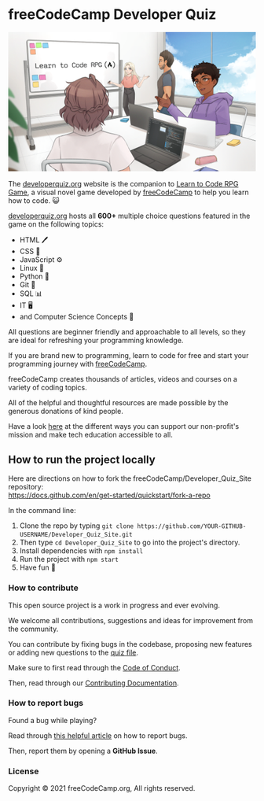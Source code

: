 # freeCodeCamp Developer Quiz

![Learn to Code RPG Main Menu](Splash_Art.png)

The [developerquiz.org](https://developerquiz.org/) website is the companion to [Learn to Code RPG Game](https://freecodecamp.itch.io/learn-to-code-rpg), a visual novel game developed by [freeCodeCamp](https://www.freecodecamp.org) to help you learn how to code. 😺

[developerquiz.org](https://developerquiz.org/) hosts all **600+** multiple choice questions featured in the game on the following topics:

- HTML 🖊️
- CSS 🎨
- JavaScript ⚙️
- Linux 🐧
- Python 🐍
- Git 📁
- SQL 📊
- IT 🖥️
- and Computer Science Concepts 🤖

All questions are beginner friendly and approachable to all levels, so they are ideal for refreshing your programming knowledge.

If you are brand new to programming, learn to code for free and start your programming journey with [freeCodeCamp](https://www.freecodecamp.org/).

freeCodeCamp creates thousands of articles, videos and courses on a variety of coding topics.

All of the helpful and thoughtful resources are made possible by the generous donations of kind people.

Have a look [here](https://www.freecodecamp.org/news/how-to-donate-to-free-code-camp/) at the different ways you can support our non-profit's mission and make tech education accessible to all.

## How to run the project locally

Here are directions on how to fork the freeCodeCamp/Developer_Quiz_Site repository:<br>
https://docs.github.com/en/get-started/quickstart/fork-a-repo

In the command line:

1. Clone the repo by typing `git clone https://github.com/YOUR-GITHUB-USERNAME/Developer_Quiz_Site.git`
2. Then type `cd Developer_Quiz_Site` to go into the project's directory.
3. Install dependencies with `npm install`
4. Run the project with `npm start`
5. Have fun 🚀

### How to contribute

This open source project is a work in progress and ever evolving.

We welcome all contributions, suggestions and ideas for improvement from the community.

You can contribute by fixing bugs in the codebase, proposing new features or adding new questions to the [quiz file](https://github.com/freeCodeCamp/Developer_Quiz_Site/blob/main/src/data/full-quiz.ts).

Make sure to first read through the [Code of Conduct](https://www.freecodecamp.org/news/code-of-conduct/).

Then, read through our [Contributing Documentation](CONTRIBUTING.md).

### How to report bugs

Found a bug while playing?

Read through [this helpful article](https://forum.freecodecamp.org/t/how-to-report-a-bug-to-the-freecodecamp-open-source-community/19543) on how to report bugs.

Then, report them by opening a **GitHub Issue**.

### License

Copyright © 2021 freeCodeCamp.org, All rights reserved.
